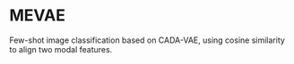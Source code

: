 # MEVAE

Few-shot image classification based on CADA-VAE, using cosine similarity to align two modal features.
